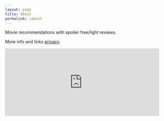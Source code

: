 ```yaml
---
layout: page
title: About
permalink: /about
---
```


Movie recommendations with spoiler free/light reviews.

More info and links [privacy](https://example.com).

<iframe
scrolling="no"
style="width:100%!important;height:220px;border:1px #ccc solid !important"
src="https://buttondown.email/mmq?as_embed=true"
></iframe><br /><br />

